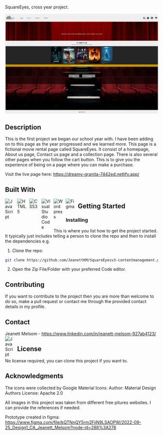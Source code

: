 SquareEyes, cross year project.

![image](/Screenshot%202023-06-11%20at%2019-34-27%20Square%20Eyes%20Home.png)

## Description

This is the first project we began our school year with. I have been adding on to this page as the year progressed and we learned more. This page is a fictional movie rental page called SquareEyes. It consist of a homepage, About us page, Contact us page and a collection page. There is also several other pages when you follow the cart button. This is to give you the experience of being on a page where you can make a purchase.

Visit the live page here: https://dreamy-granita-7442ed.netlify.app/

## Built With

<img align="left" alt="JavaScript" width="30px" style="padding-right:10px;" src="https://cdn.jsdelivr.net/gh/devicons/devicon/icons/javascript/javascript-original.svg"/>

<img align="left" alt="HTML5" width="30px" style="padding-right:10px;" src="https://cdn.jsdelivr.net/gh/devicons/devicon/icons/html5/html5-plain-wordmark.svg"/>
          
<img align="left" alt="CSS3" width="30px" style="padding-right:10px;" src="https://cdn.jsdelivr.net/gh/devicons/devicon/icons/css3/css3-plain-wordmark.svg"/>

<img align="left" alt="Visual Studio Code" width="30px" style="padding-right:10px;" src="https://cdn.jsdelivr.net/gh/devicons/devicon/icons/vscode/vscode-original-wordmark.svg"/>

<img align="left" alt="Wordpress" width="30px" style="padding-right:10px;" src="https://cdn.jsdelivr.net/gh/devicons/devicon/icons/wordpress/wordpress-original.svg"/>

<img align="left" alt="Figma" width="30px" style="padding-right:10px;" src="https://cdn.jsdelivr.net/gh/devicons/devicon/icons/figma/figma-original.svg"/>

##

## Getting Started

### Installing

This is where you list how to get the project started. It typically just includes telling a person to clone the repo and then to install the dependencies e.g.

1. Clone the repo:

```bash
git clone https://github.com/JeanettKM/SquareEyesv3-contentmanagement.git
```

2. Open the Zip File/Folder with your preferred Code editor.

## Contributing

If you want to contribute to the project then you are more than welcome to do so, make a pull request or contact me through the provided contact details in my profile. 

## Contact

Jeanett Melsom - https://www.linkedin.com/in/jeanett-melsom-927ab4123/ 
            <img align="left" alt="JavaScript" width="30px" style="padding-right:10px;" src="https://cdn.jsdelivr.net/gh/devicons/devicon/icons/linkedin/linkedin-original.svg" />



## License

No license required, you can clone this project if you want to. 

## Acknowledgments

The icons were collected by Google Material Icons:
Author:
Material Design Authors
License:
Apache 2.0

All images in this project was taken from different free pitures websites.
I can provide the references if needed.

Prototype created in figma: https://www.figma.com/file/kQTNnQY5rm2FjiN9LSAOPW/2022-09-25_Design1_CA_Jeanett_Melsom?node-id=288%3A276
